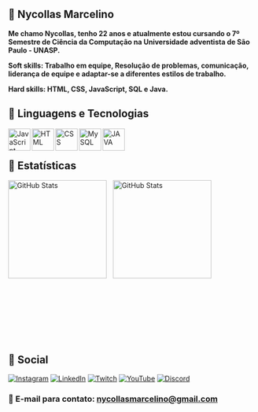 ## 👾 Nycollas Marcelino

**Me chamo Nycollas, tenho 22 anos e atualmente estou cursando o 7º Semestre de Ciência da Computação na Universidade adventista de São Paulo - UNASP.**

**Soft skills: Trabalho em equipe, Resolução de problemas, comunicação, liderança de equipe e adaptar-se a diferentes estilos de trabalho.**

**Hard skills: HTML, CSS, JavaScript, SQL e Java.**

## 🤖 Linguagens e Tecnologias


<img 
align="left"
title="JavaScript"
width="45px"
style="pdding-right: 10px;"
src="https://cdn.jsdelivr.net/gh/devicons/devicon@latest/icons/javascript/javascript-original.svg" /> 

<img 
align="left"
title="HTML"
width="45px"
style="pdding-right: 10px;"
src="https://cdn.jsdelivr.net/gh/devicons/devicon@latest/icons/html5/html5-original.svg" />

<img 
align="left"
title="CSS"
width="45px"
style="pdding-right: 10px;"
src="https://cdn.jsdelivr.net/gh/devicons/devicon@latest/icons/css3/css3-original.svg" />


<img 
align="left"
title="MySQL"
width="45px"
style="pdding-right: 10px;"
src="https://cdn.jsdelivr.net/gh/devicons/devicon@latest/icons/mysql/mysql-original-wordmark.svg" />
          

<img 
align="left"
title="JAVA"
width="45px"
style="pdding-right: 10px;" 
src="https://cdn.jsdelivr.net/gh/devicons/devicon@latest/icons/java/java-original-wordmark.svg" />

<br>
<br>

## 🚀 Estatísticas

  <img 
     align="left"
     alt="GitHub Stats"
     height="200"
     style="padding-right: 10px;" 
     src="https://github-readme-stats.vercel.app/api?username=NyckMarc&show_icons=true&theme=tokyonight&include_all_commits=true&locale=pt-br" 
/>

   <img 
     align="left"
     alt="GitHub Stats"
     height="200"
     style="padding-right: 10px;" 
     src="https://github-readme-stats.vercel.app/api/top-langs/?username=NyckMarc&theme=tokyonight&layout=compact&custom_title=Tecnologias&langs_count=7" 
/> 

<br><br><br><br><br><br><br><br><br><br><br><br><br><br><br><br><br><br><br>

## 📌 Social 

[![Instagram](https://img.shields.io/badge/Instagram-E4405F?style=for-the-badge&logo=instagram&logoColor=white)](https://www.instagram.com/nyckmarcelino/)
[![LinkedIn](https://img.shields.io/badge/LinkedIn-0077B5?style=for-the-badge&logo=linkedin&logoColor=white)](https://www.linkedin.com/in/nycollas-marcelino-2a4aa4206/)
[![Twitch](https://img.shields.io/badge/Twitch-9146FF?style=for-the-badge&logo=twitch&logoColor=white)](https://www.twitch.tv/nyckluck)
[![YouTube]( https://img.shields.io/badge/YouTube-FF0000?style=for-the-badge&logo=youtube&logoColor=white)](https://www.youtube.com/channel/UCXgb9nFkhch0YGP0WvL3MHA)
[![Discord](https://img.shields.io/badge/Discord-7289DA?style=for-the-badge&logo=discord&logoColor=white)](https://discord.com/users/241975689576841216)

### 📧 E-mail para contato: nycollasmarcelino@gmail.com
